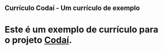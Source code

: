 ## Currículo Codaí - Um currículo de exemplo 

# Este é um exemplo de currículo para o projeto <a href="https://growdev.teachable.com/">Codaí</a>.
